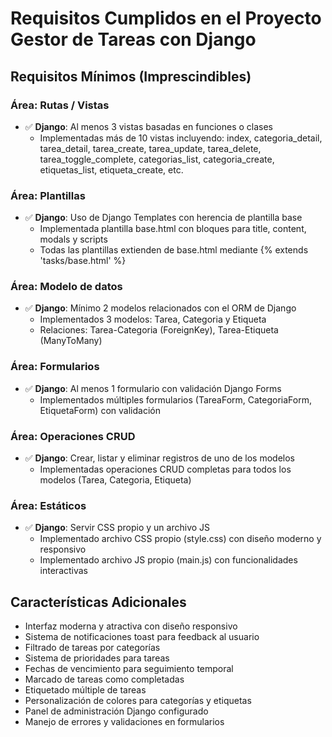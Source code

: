 # Requisitos Cumplidos en el Proyecto Gestor de Tareas con Django

## Requisitos Mínimos (Imprescindibles)

### Área: Rutas / Vistas
- ✅ **Django**: Al menos 3 vistas basadas en funciones o clases
  - Implementadas más de 10 vistas incluyendo: index, categoria_detail, tarea_detail, tarea_create, tarea_update, tarea_delete, tarea_toggle_complete, categorias_list, categoria_create, etiquetas_list, etiqueta_create, etc.

### Área: Plantillas
- ✅ **Django**: Uso de Django Templates con herencia de plantilla base
  - Implementada plantilla base.html con bloques para title, content, modals y scripts
  - Todas las plantillas extienden de base.html mediante {% extends 'tasks/base.html' %}

### Área: Modelo de datos
- ✅ **Django**: Mínimo 2 modelos relacionados con el ORM de Django
  - Implementados 3 modelos: Tarea, Categoria y Etiqueta
  - Relaciones: Tarea-Categoria (ForeignKey), Tarea-Etiqueta (ManyToMany)

### Área: Formularios
- ✅ **Django**: Al menos 1 formulario con validación Django Forms
  - Implementados múltiples formularios (TareaForm, CategoriaForm, EtiquetaForm) con validación

### Área: Operaciones CRUD
- ✅ **Django**: Crear, listar y eliminar registros de uno de los modelos
  - Implementadas operaciones CRUD completas para todos los modelos (Tarea, Categoria, Etiqueta)

### Área: Estáticos
- ✅ **Django**: Servir CSS propio y un archivo JS
  - Implementado archivo CSS propio (style.css) con diseño moderno y responsivo
  - Implementado archivo JS propio (main.js) con funcionalidades interactivas

## Características Adicionales

- Interfaz moderna y atractiva con diseño responsivo
- Sistema de notificaciones toast para feedback al usuario
- Filtrado de tareas por categorías
- Sistema de prioridades para tareas
- Fechas de vencimiento para seguimiento temporal
- Marcado de tareas como completadas
- Etiquetado múltiple de tareas
- Personalización de colores para categorías y etiquetas
- Panel de administración Django configurado
- Manejo de errores y validaciones en formularios
